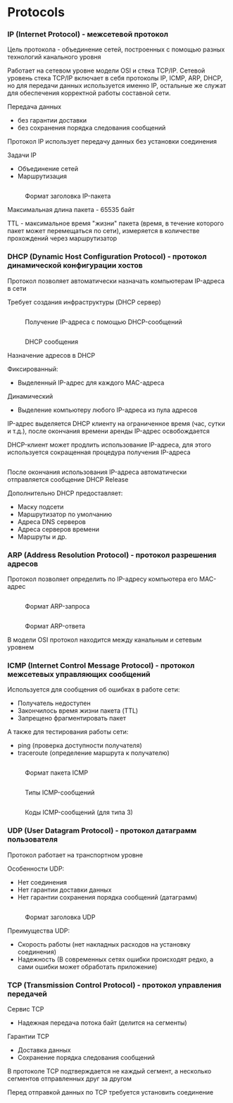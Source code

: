 # Protocols

### IP (Internet Protocol) - межсетевой протокол

Цель протокола - объединение сетей, построенных с помощью разных технологий канального уровня

Работает на сетевом уровне модели OSI и стека TCP/IP. Сетевой уровень стека TCP/IP включает в себя протоколы IP, ICMP, ARP, DHCP, но для передачи данных используется именно IP, остальные же служат для обеспечения корректной работы составной сети.

Передача данных

* без гарантии доставки
* без сохранения порядка следования сообщений

Протокол IP использует передачу данных без установки соединения

Задачи IP

* Объединение сетей
* Маршрутизация

<figure><img src="../../.gitbook/assets/image (1) (1) (1).png" alt=""><figcaption><p>Формат заголовка IP-пакета</p></figcaption></figure>

Максимальная длина пакета - 65535 байт&#x20;

TTL - максимальное время "жизни" пакета (время, в течение которого пакет может перемещаться по сети), измеряется в количестве прохождений через маршрутизатор

### DHCP (Dynamic Host Configuration Protocol) - протокол динамической конфигурации хостов

Протокол позволяет автоматически назначать компьютерам IP-адреса в сети

Требует создания инфраструктуры (DHCP сервер)

<figure><img src="../../.gitbook/assets/image (5) (1).png" alt=""><figcaption><p>Получение IP-адреса с помощью DHCP-сообщений</p></figcaption></figure>

<figure><img src="../../.gitbook/assets/image (9).png" alt=""><figcaption><p>DHCP сообщения</p></figcaption></figure>

Назначение адресов в DHCP

Фиксированный:

* Выделенный IP-адрес для каждого MAC-адреса

Динамический

* Выделение компьютеру любого IP-адреса из пула адресов

IP-адрес выделяется DHCP клиенту на ограниченное время (час, сутки и т.д.), после окончания времени аренды IP-адрес освобождается

DHCP-клиент может продлить использование IP-адреса, для этого используется сокращенная процедура получения IP-адреса

<figure><img src="../../.gitbook/assets/image (6).png" alt=""><figcaption></figcaption></figure>

После окончания использования IP-адреса автоматически отправляется сообщение DHCP Release

Дополнительно DHCP предоставляет:

* Маску подсети
* Маршрутизатор по умолчанию
* Адреса DNS серверов
* Адреса серверов времени
* Маршруты и др.

### ARP (Address Resolution Protocol) - протокол разрешения адресов

Протокол позволяет определить по IP-адресу компьютера его MAC-адрес

<figure><img src="../../.gitbook/assets/image (7).png" alt=""><figcaption><p>Формат ARP-запроса</p></figcaption></figure>

<figure><img src="../../.gitbook/assets/image (2) (1).png" alt=""><figcaption><p>Формат ARP-ответа</p></figcaption></figure>

В модели OSI протокол находится между канальным и сетевым уровнем

### ICMP (Internet Control Message Protocol) - протокол межсетевых управляющих сообщений

Используется для сообщения об ошибках в работе сети:

* Получатель недоступен
* Закончилось время жизни пакета (TTL)
* Запрещено фрагментировать пакет

А также для тестирования работы сети:&#x20;

* ping (проверка доступности получателя)
* traceroute (определение маршрута к получателю)

<figure><img src="../../.gitbook/assets/image (5).png" alt=""><figcaption><p>Формат пакета ICMP</p></figcaption></figure>

<figure><img src="../../.gitbook/assets/image (10).png" alt=""><figcaption><p>Типы ICMP-сообщений</p></figcaption></figure>

<figure><img src="../../.gitbook/assets/image (8).png" alt=""><figcaption><p>Коды ICMP-сообщений (для типа 3)</p></figcaption></figure>

### UDP (User Datagram Protocol) - протокол датаграмм пользователя

Протокол работает на транспортном уровне

Особенности UDP:

* Нет соединения
* Нет гарантии доставки данных&#x20;
* Нет гарантии сохранения порядка сообщений (датаграмм)

<figure><img src="../../.gitbook/assets/image (1) (2).png" alt=""><figcaption><p>Формат заголовка UDP</p></figcaption></figure>

Преимущества UDP:

* Скорость работы (нет накладных расходов на установку соединения)
* Надежность (В современных сетях ошибки происходят редко, а сами ошибки может обработать приложение)

### TCP (Transmission Control Protocol) - протокол управления передачей

Сервис TCP&#x20;

* Надежная передача потока байт (делится на сегменты)

Гарантии TCP&#x20;

* Доставка данных
* Сохранение порядка следования сообщений

В протоколе TCP подтверждается не каждый сегмент, а несколько сегментов отправленных друг за другом

Перед отправкой данных по TCP требуется установить соединение

<figure><img src="../../.gitbook/assets/image (2) (2).png" alt=""><figcaption></figcaption></figure>

